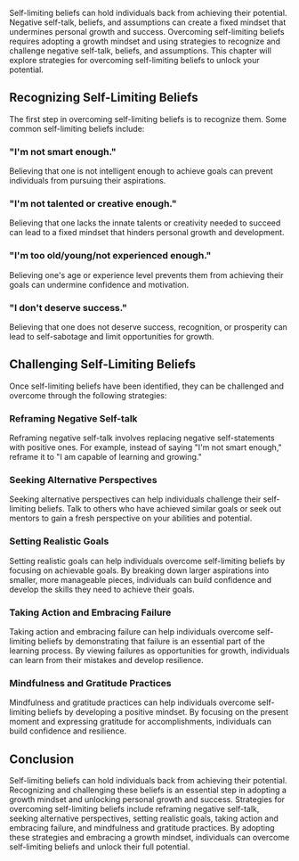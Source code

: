 
Self-limiting beliefs can hold individuals back from achieving their potential. Negative self-talk, beliefs, and assumptions can create a fixed mindset that undermines personal growth and success. Overcoming self-limiting beliefs requires adopting a growth mindset and using strategies to recognize and challenge negative self-talk, beliefs, and assumptions. This chapter will explore strategies for overcoming self-limiting beliefs to unlock your potential.

Recognizing Self-Limiting Beliefs
---------------------------------

The first step in overcoming self-limiting beliefs is to recognize them. Some common self-limiting beliefs include:

### "I'm not smart enough."

Believing that one is not intelligent enough to achieve goals can prevent individuals from pursuing their aspirations.

### "I'm not talented or creative enough."

Believing that one lacks the innate talents or creativity needed to succeed can lead to a fixed mindset that hinders personal growth and development.

### "I'm too old/young/not experienced enough."

Believing one's age or experience level prevents them from achieving their goals can undermine confidence and motivation.

### "I don't deserve success."

Believing that one does not deserve success, recognition, or prosperity can lead to self-sabotage and limit opportunities for growth.

Challenging Self-Limiting Beliefs
---------------------------------

Once self-limiting beliefs have been identified, they can be challenged and overcome through the following strategies:

### Reframing Negative Self-talk

Reframing negative self-talk involves replacing negative self-statements with positive ones. For example, instead of saying "I'm not smart enough," reframe it to "I am capable of learning and growing."

### Seeking Alternative Perspectives

Seeking alternative perspectives can help individuals challenge their self-limiting beliefs. Talk to others who have achieved similar goals or seek out mentors to gain a fresh perspective on your abilities and potential.

### Setting Realistic Goals

Setting realistic goals can help individuals overcome self-limiting beliefs by focusing on achievable goals. By breaking down larger aspirations into smaller, more manageable pieces, individuals can build confidence and develop the skills they need to achieve their goals.

### Taking Action and Embracing Failure

Taking action and embracing failure can help individuals overcome self-limiting beliefs by demonstrating that failure is an essential part of the learning process. By viewing failures as opportunities for growth, individuals can learn from their mistakes and develop resilience.

### Mindfulness and Gratitude Practices

Mindfulness and gratitude practices can help individuals overcome self-limiting beliefs by developing a positive mindset. By focusing on the present moment and expressing gratitude for accomplishments, individuals can build confidence and resilience.

Conclusion
----------

Self-limiting beliefs can hold individuals back from achieving their potential. Recognizing and challenging these beliefs is an essential step in adopting a growth mindset and unlocking personal growth and success. Strategies for overcoming self-limiting beliefs include reframing negative self-talk, seeking alternative perspectives, setting realistic goals, taking action and embracing failure, and mindfulness and gratitude practices. By adopting these strategies and embracing a growth mindset, individuals can overcome self-limiting beliefs and unlock their full potential.
